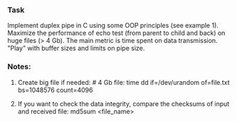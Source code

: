 ### Task
Implement duplex pipe in C using some OOP principles (see example 1).
Maximize the performance of echo test (from parent to child and back) on huge files (> 4 Gb). The main metric is time spent on data transmission.
"Play" with buffer sizes and limits on pipe size.

### Notes:
1. Create big file if needed: 
\# 4 Gb file:
time dd if=/dev/urandom of=file.txt bs=1048576 count=4096

2. If you want to check the data integrity, compare the checksums of input and received file:
md5sum <file_name>
